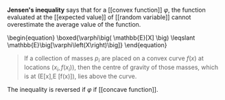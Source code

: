 **Jensen's inequality** says that for a [[convex function]] $\varphi$, the function evaluated at the [[expected value]] of [[random variable]] cannot overestimate the average value of the function.

\begin{equation}
\boxed{\varphi\big( \mathbb{E}[X] \big) \leqslant \mathbb{E}\big[\varphi\left(X\right)\big]}
\end{equation}

> If a collection of masses $p_i$ are placed on a convex curve $f(x)$ at locations $(x_i,f(x_i))$, then the centre of gravity of those masses, which is at (E[x],E [f(x)]), lies above the curve.

The inequality is reversed if $\varphi$ if [[concave function]].